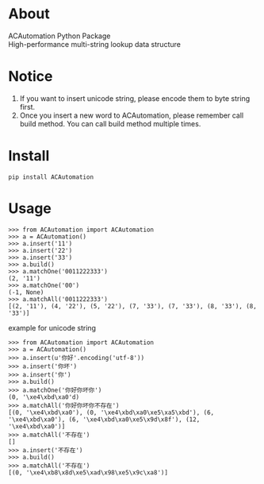 # About  
ACAutomation Python Package  
High-performance multi-string lookup data structure

# Notice
1. If you want to insert unicode string, please encode them to byte string first.
2. Once you insert a new word to ACAutomation, please remember call build method. You can call build method multiple times.


# Install
    pip install ACAutomation

# Usage


    >>> from ACAutomation import ACAutomation
    >>> a = ACAutomation()
    >>> a.insert('11')
    >>> a.insert('22')
    >>> a.insert('33')
    >>> a.build()
    >>> a.matchOne('0011222333')
    (2, '11')
    >>> a.matchOne('00')
    (-1, None)
    >>> a.matchAll('0011222333')
    [(2, '11'), (4, '22'), (5, '22'), (7, '33'), (7, '33'), (8, '33'), (8, '33')]


example for unicode string

	>>> from ACAutomation import ACAutomation
	>>> a = ACAutomation()
	>>> a.insert(u'你好'.encoding('utf-8'))
	>>> a.insert('你坏')
	>>> a.insert('你')
	>>> a.build()
	>>> a.matchOne('你好你坏你')
	(0, '\xe4\xbd\xa0'd)
	>>> a.matchAll('你好你坏你不存在')
	[(0, '\xe4\xbd\xa0'), (0, '\xe4\xbd\xa0\xe5\xa5\xbd'), (6, '\xe4\xbd\xa0'), (6, '\xe4\xbd\xa0\xe5\x9d\x8f'), (12, '\xe4\xbd\xa0')]
	>>> a.matchAll('不存在')
	[]
	>>> a.insert('不存在')
	>>> a.build()
	>>> a.matchAll('不存在')
	[(0, '\xe4\xb8\x8d\xe5\xad\x98\xe5\x9c\xa8')]

